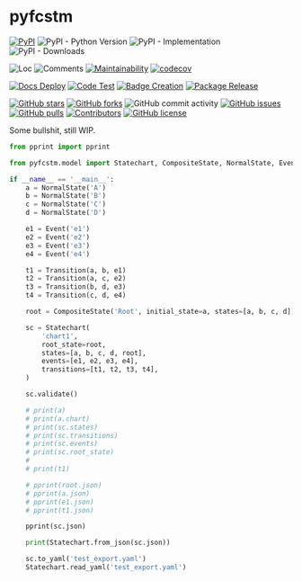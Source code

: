 # pyfcstm

[![PyPI](https://img.shields.io/pypi/v/pyfcstm)](https://pypi.org/project/pyfcstm/)
![PyPI - Python Version](https://img.shields.io/pypi/pyversions/pyfcstm)
![PyPI - Implementation](https://img.shields.io/pypi/implementation/pyfcstm)
![PyPI - Downloads](https://img.shields.io/pypi/dm/pyfcstm)

![Loc](https://img.shields.io/endpoint?url=https://gist.githubusercontent.com/HansBug/7eb8c32d6549edaa09592ca2a5a47187/raw/loc.json)
![Comments](https://img.shields.io/endpoint?url=https://gist.githubusercontent.com/HansBug/7eb8c32d6549edaa09592ca2a5a47187/raw/comments.json)
[![Maintainability](https://api.codeclimate.com/v1/badges/5b6e14a915b63faeae90/maintainability)](https://codeclimate.com/github/HansBug/pyfcstm/maintainability)
[![codecov](https://codecov.io/gh/hansbug/pyfcstm/graph/badge.svg?token=NYSTMMTC2F)](https://codecov.io/gh/hansbug/pyfcstm)

[![Docs Deploy](https://github.com/hansbug/pyfcstm/workflows/Docs%20Deploy/badge.svg)](https://github.com/hansbug/pyfcstm/actions?query=workflow%3A%22Docs+Deploy%22)
[![Code Test](https://github.com/hansbug/pyfcstm/workflows/Code%20Test/badge.svg)](https://github.com/hansbug/pyfcstm/actions?query=workflow%3A%22Code+Test%22)
[![Badge Creation](https://github.com/hansbug/pyfcstm/workflows/Badge%20Creation/badge.svg)](https://github.com/hansbug/pyfcstm/actions?query=workflow%3A%22Badge+Creation%22)
[![Package Release](https://github.com/hansbug/pyfcstm/workflows/Package%20Release/badge.svg)](https://github.com/hansbug/pyfcstm/actions?query=workflow%3A%22Package+Release%22)

[![GitHub stars](https://img.shields.io/github/stars/hansbug/pyfcstm)](https://github.com/hansbug/pyfcstm/stargazers)
[![GitHub forks](https://img.shields.io/github/forks/hansbug/pyfcstm)](https://github.com/hansbug/pyfcstm/network)
![GitHub commit activity](https://img.shields.io/github/commit-activity/m/hansbug/pyfcstm)
[![GitHub issues](https://img.shields.io/github/issues/hansbug/pyfcstm)](https://github.com/hansbug/pyfcstm/issues)
[![GitHub pulls](https://img.shields.io/github/issues-pr/hansbug/pyfcstm)](https://github.com/hansbug/pyfcstm/pulls)
[![Contributors](https://img.shields.io/github/contributors/hansbug/pyfcstm)](https://github.com/hansbug/pyfcstm/graphs/contributors)
[![GitHub license](https://img.shields.io/github/license/hansbug/pyfcstm)](https://github.com/hansbug/pyfcstm/blob/master/LICENSE)

Some bullshit, still WIP.

```python
from pprint import pprint

from pyfcstm.model import Statechart, CompositeState, NormalState, Event, Transition

if __name__ == '__main__':
    a = NormalState('A')
    b = NormalState('B')
    c = NormalState('C')
    d = NormalState('D')

    e1 = Event('e1')
    e2 = Event('e2')
    e3 = Event('e3')
    e4 = Event('e4')

    t1 = Transition(a, b, e1)
    t2 = Transition(a, c, e2)
    t3 = Transition(b, d, e3)
    t4 = Transition(c, d, e4)

    root = CompositeState('Root', initial_state=a, states=[a, b, c, d])

    sc = Statechart(
        'chart1',
        root_state=root,
        states=[a, b, c, d, root],
        events=[e1, e2, e3, e4],
        transitions=[t1, t2, t3, t4],
    )

    sc.validate()

    # print(a)
    # print(a.chart)
    # print(sc.states)
    # print(sc.transitions)
    # print(sc.events)
    # print(sc.root_state)
    #
    # print(t1)

    # pprint(root.json)
    # pprint(a.json)
    # pprint(e1.json)
    # pprint(t1.json)

    pprint(sc.json)

    print(Statechart.from_json(sc.json))

    sc.to_yaml('test_export.yaml')
    Statechart.read_yaml('test_export.yaml')

```
